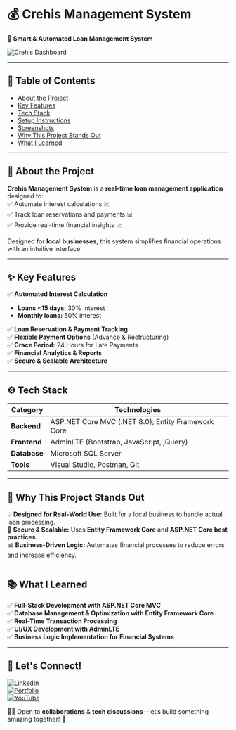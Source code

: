 # 💰 Crehis Management System  

🚀 **Smart & Automated Loan Management System**  

![Crehis Dashboard](https://github.com/prodotnet/Crehis-Management-System/assets/screenshot.png)  

---

## 📌 Table of Contents
- [About the Project](#about-the-project)  
- [Key Features](#key-features)  
- [Tech Stack](#tech-stack)  
- [Setup Instructions](#setup-instructions)  
- [Screenshots](#screenshots)  
- [Why This Project Stands Out](#why-this-project-stands-out)  
- [What I Learned](#what-i-learned)  

---

## 📝 About the Project  
**Crehis Management System** is a **real-time loan management application** designed to:  
✅ Automate interest calculations 💹  
✅ Track loan reservations and payments 📊  
✅ Provide real-time financial insights 📈  

Designed for **local businesses**, this system simplifies financial operations with an intuitive interface.

---

## ✨ Key Features  

✅ **Automated Interest Calculation**  
   - **Loans <15 days:** 30% interest  
   - **Monthly loans:** 50% interest  

✅ **Loan Reservation & Payment Tracking**  
✅ **Flexible Payment Options** (Advance & Restructuring)  
✅ **Grace Period:** 24 Hours for Late Payments  
✅ **Financial Analytics & Reports**  
✅ **Secure & Scalable Architecture**  

---

## ⚙️ Tech Stack  

| **Category** | **Technologies** |
|-------------|----------------|
| **Backend** | ASP.NET Core MVC (.NET 8.0), Entity Framework Core |
| **Frontend** | AdminLTE (Bootstrap, JavaScript, jQuery) |
| **Database** | Microsoft SQL Server |
| **Tools** | Visual Studio, Postman, Git |

---



## 🚀 Why This Project Stands Out  
💡 **Designed for Real-World Use:** Built for a local business to handle actual loan processing.  
🔐 **Secure & Scalable:** Uses **Entity Framework Core** and **ASP.NET Core best practices**.  
📊 **Business-Driven Logic:** Automates financial processes to reduce errors and increase efficiency.  

---

## 📚 What I Learned  
✅ **Full-Stack Development with ASP.NET Core MVC**  
✅ **Database Management & Optimization with Entity Framework Core**  
✅ **Real-Time Transaction Processing**  
✅ **UI/UX Development with AdminLTE**  
✅ **Business Logic Implementation for Financial Systems**  

---

## 🔗 Let's Connect!  

[![LinkedIn](https://img.shields.io/badge/LinkedIn-blue?logo=linkedin)](https://www.linkedin.com/in/sphesihlengidi24prodotnet)  
[![Portfolio](https://img.shields.io/badge/Portfolio-Website-green)](https://prodotnet.github.io/sphesihlengidi/)  
[![YouTube](https://img.shields.io/badge/YouTube-Coding%20Tutorials-red?logo=youtube)](https://www.youtube.com/@prodotnet)  

👨‍💻 Open to **collaborations** & **tech discussions**—let’s build something amazing together! 🚀
